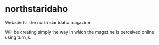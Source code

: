 # northstaridaho
Website for the north star idaho magazine

Will be creating simply the way in which the magazine is perceived online using turn.js.

